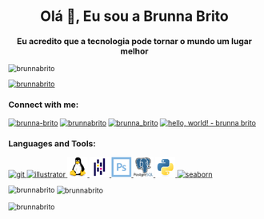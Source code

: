<h1 align="center">Olá 👋, Eu sou a Brunna Brito</h1>
<h3 align="center">Eu acredito que a tecnologia pode tornar o mundo um lugar melhor</h3>

<p align="left"> <img src="https://komarev.com/ghpvc/?username=brunnabrito&label=Profile%20views&color=0e75b6&style=flat" alt="brunnabrito" /> </p>

<p align="left"> <a href="https://github.com/ryo-ma/github-profile-trophy"><img src="https://github-profile-trophy.vercel.app/?username=brunnabrito" alt="brunnabrito" /></a> </p>

<h3 align="left">Connect with me:</h3>
<p align="left">
<a href="https://linkedin.com/in/brunna-brito" target="blank"><img align="center" src="https://raw.githubusercontent.com/rahuldkjain/github-profile-readme-generator/master/src/images/icons/Social/linked-in-alt.svg" alt="brunna-brito" height="30" width="40" /></a>
<a href="https://kaggle.com/brunnabrito" target="blank"><img align="center" src="https://raw.githubusercontent.com/rahuldkjain/github-profile-readme-generator/master/src/images/icons/Social/kaggle.svg" alt="brunnabrito" height="30" width="40" /></a>
<a href="https://instagram.com/brunna_brito" target="blank"><img align="center" src="https://raw.githubusercontent.com/rahuldkjain/github-profile-readme-generator/master/src/images/icons/Social/instagram.svg" alt="brunna_brito" height="30" width="40" /></a>
<a href="https://www.youtube.com/channel/UCuuqd9udILhjo4BbnUfwPpw" target="blank"><img align="center" src="https://raw.githubusercontent.com/rahuldkjain/github-profile-readme-generator/master/src/images/icons/Social/youtube.svg" alt="hello, world! - brunna brito" height="30" width="40" /></a>
</p>

<h3 align="left">Languages and Tools:</h3>
<p align="left"> <a href="https://git-scm.com/" target="_blank" rel="noreferrer"> <img src="https://www.vectorlogo.zone/logos/git-scm/git-scm-icon.svg" alt="git" width="40" height="40"/> </a> <a href="https://www.adobe.com/in/products/illustrator.html" target="_blank" rel="noreferrer"> <img src="https://www.vectorlogo.zone/logos/adobe_illustrator/adobe_illustrator-icon.svg" alt="illustrator" width="40" height="40"/> </a> <a href="https://www.linux.org/" target="_blank" rel="noreferrer"> <img src="https://raw.githubusercontent.com/devicons/devicon/master/icons/linux/linux-original.svg" alt="linux" width="40" height="40"/> </a> <a href="https://pandas.pydata.org/" target="_blank" rel="noreferrer"> <img src="https://raw.githubusercontent.com/devicons/devicon/2ae2a900d2f041da66e950e4d48052658d850630/icons/pandas/pandas-original.svg" alt="pandas" width="40" height="40"/> </a> <a href="https://www.photoshop.com/en" target="_blank" rel="noreferrer"> <img src="https://raw.githubusercontent.com/devicons/devicon/master/icons/photoshop/photoshop-line.svg" alt="photoshop" width="40" height="40"/> </a> <a href="https://www.postgresql.org" target="_blank" rel="noreferrer"> <img src="https://raw.githubusercontent.com/devicons/devicon/master/icons/postgresql/postgresql-original-wordmark.svg" alt="postgresql" width="40" height="40"/> </a> <a href="https://www.python.org" target="_blank" rel="noreferrer"> <img src="https://raw.githubusercontent.com/devicons/devicon/master/icons/python/python-original.svg" alt="python" width="40" height="40"/> </a> <a href="https://seaborn.pydata.org/" target="_blank" rel="noreferrer"> <img src="https://seaborn.pydata.org/_images/logo-mark-lightbg.svg" alt="seaborn" width="40" height="40"/> </a> </p>

<p><img align="left" src="https://github-readme-stats.vercel.app/api/top-langs?username=brunnabrito&show_icons=true&locale=en&layout=compact" alt="brunnabrito" /></p>

<p>&nbsp;<img align="center" src="https://github-readme-stats.vercel.app/api?username=brunnabrito&show_icons=true&locale=en" alt="brunnabrito" /></p>

<p><img align="center" src="https://github-readme-streak-stats.herokuapp.com/?user=brunnabrito&" alt="brunnabrito" /></p>
